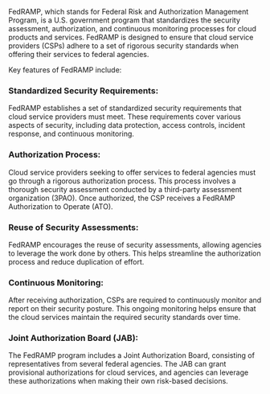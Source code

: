 FedRAMP, which stands for Federal Risk and Authorization Management Program, is a U.S. government program that standardizes the security assessment, authorization, and continuous monitoring processes for cloud products and services. FedRAMP is designed to ensure that cloud service providers (CSPs) adhere to a set of rigorous security standards when offering their services to federal agencies.

Key features of FedRAMP include:

### Standardized Security Requirements: 
FedRAMP establishes a set of standardized security requirements that cloud service providers must meet. These requirements cover various aspects of security, including data protection, access controls, incident response, and continuous monitoring.

### Authorization Process: 
Cloud service providers seeking to offer services to federal agencies must go through a rigorous authorization process. This process involves a thorough security assessment conducted by a third-party assessment organization (3PAO). Once authorized, the CSP receives a FedRAMP Authorization to Operate (ATO).

### Reuse of Security Assessments: 
FedRAMP encourages the reuse of security assessments, allowing agencies to leverage the work done by others. This helps streamline the authorization process and reduce duplication of effort.

### Continuous Monitoring: 
After receiving authorization, CSPs are required to continuously monitor and report on their security posture. This ongoing monitoring helps ensure that the cloud services maintain the required security standards over time.

### Joint Authorization Board (JAB): 
The FedRAMP program includes a Joint Authorization Board, consisting of representatives from several federal agencies. The JAB can grant provisional authorizations for cloud services, and agencies can leverage these authorizations when making their own risk-based decisions.
